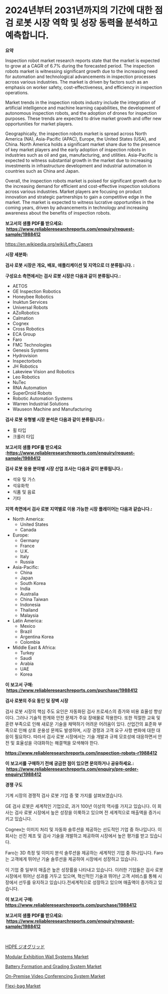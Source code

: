 <p><h1>2024년부터 2031년까지의 기간에 대한 점검 로봇 시장 역학 및 성장 동력을 분석하고 예측합니다.</h1></p><p><strong>요약</strong></p>
<p><p>Inspection robot market research reports state that the market is expected to grow at a CAGR of 6.7% during the forecasted period. The inspection robots market is witnessing significant growth due to the increasing need for automation and technological advancements in inspection processes across various industries. The market is driven by factors such as an emphasis on worker safety, cost-effectiveness, and efficiency in inspection operations.</p><p>Market trends in the inspection robots industry include the integration of artificial intelligence and machine learning capabilities, the development of autonomous inspection robots, and the adoption of drones for inspection purposes. These trends are expected to drive market growth and offer new opportunities for market players.</p><p>Geographically, the inspection robots market is spread across North America (NA), Asia-Pacific (APAC), Europe, the United States (USA), and China. North America holds a significant market share due to the presence of key market players and the early adoption of inspection robots in industries such as oil and gas, manufacturing, and utilities. Asia-Pacific is expected to witness substantial growth in the market due to increasing investments in infrastructure development and industrial automation in countries such as China and Japan.</p><p>Overall, the inspection robots market is poised for significant growth due to the increasing demand for efficient and cost-effective inspection solutions across various industries. Market players are focusing on product innovation and strategic partnerships to gain a competitive edge in the market. The market is expected to witness lucrative opportunities in the coming years, driven by advancements in technology and increasing awareness about the benefits of inspection robots.</p></p>
<p><strong>보고서의 샘플 PDF를 받으세요: &nbsp;<a href="https://www.reliableresearchreports.com/enquiry/request-sample/1988412">https://www.reliableresearchreports.com/enquiry/request-sample/1988412</a></strong></p>
<p><a href="https://en.wikipedia.org/wiki/Lefty_Capers">https://en.wikipedia.org/wiki/Lefty_Capers</a></p>
<p><strong>시장 세분화:</strong></p>
<p><strong> 검사 로봇 시장은 개요, 배포, 애플리케이션 및 지역으로 더 분류됩니다. :</strong></p>
<p><strong>구성요소 측면에서는 검사 로봇 시장은 다음과 같이 분류됩니다.:</strong></p>
<p><ul><li>AETOS</li><li>GE Inspection Robotics</li><li>Honeybee Robotics</li><li>Inuktun Services</li><li>Universal Robots</li><li>AZoRobotics</li><li>Calmation</li><li>Cognex</li><li>Cross Robotics</li><li>ECA Group</li><li>Faro</li><li>FMC Technologies</li><li>Genesis Systems</li><li>Hydrovision</li><li>Inspectorbots</li><li>JH Robotics</li><li>Lakeview Vision and Robotics</li><li>Leo Robotics</li><li>NuTec</li><li>RNA Automation</li><li>SuperDroid Robots</li><li>Robotic Automation Systems</li><li>Warren Industrial Solutions</li><li>Wauseon Machine and Manufacturing</li></ul></p>
<p><strong> 검사 로봇 유형별 시장 분석은 다음과 같이 분류됩니다.:</strong></p>
<p><ul><li>휠 타입</li><li>크롤러 타입</li></ul></p>
<p><strong>보고서의 샘플 PDF를 받으세요 :<a href="https://www.reliableresearchreports.com/enquiry/request-sample/1988412">https://www.reliableresearchreports.com/enquiry/request-sample/1988412</a></strong></p>
<p><strong> 검사 로봇 응용 분야별 시장 산업 조사는 다음과 같이 분류됩니다.:</strong></p>
<p><ul><li>석유 및 가스</li><li>석유화학</li><li>식품 및 음료</li><li>기타</li></ul></p>
<p><strong>지역 측면에서 검사 로봇 지역별로 이용 가능한 시장 플레이어는 다음과 같습니다.:</strong></p>
<p><ul>
    <li>
        North America:
        <ul>
            <li>United States</li>
            <li>Canada</li>
        </ul>
    </li>
    <li>
        Europe:
        <ul>
            <li>Germany</li>
            <li>France</li>
            <li>U.K.</li>
            <li>Italy</li>
            <li>Russia</li>
        </ul>
    </li>
    <li>
        Asia-Pacific:
        <ul>
            <li>China</li>
            <li>Japan</li>
            <li>South Korea</li>
            <li>India</li>
            <li>Australia</li>
            <li>China Taiwan</li>
            <li>Indonesia</li>
            <li>Thailand</li>
            <li>Malaysia</li>
        </ul>
    </li>
    <li>
        Latin America:
        <ul>
            <li>Mexico</li>
            <li>Brazil</li>
            <li>Argentina Korea</li>
            <li>Colombia</li>
        </ul>
    </li>
    <li>
        Middle East & Africa:
        <ul>
            <li>Turkey</li>
            <li>Saudi</li>
            <li>Arabia</li>
            <li>UAE</li>
            <li>Korea</li>
        </ul>
    </li>
    </ul></p>
<p><strong>이 보고서 구매: &nbsp;<a href="https://www.reliableresearchreports.com/purchase/1988412">https://www.reliableresearchreports.com/purchase/1988412</a></strong></p>
<p><strong>검사 로봇의 주요 동인 및 장벽 시장</strong></p>
<p><p>검사 로봇 시장의 핵심 주도 요인은 자동화된 검사 프로세스의 증가와 비용 효율성 향상이다. 그러나 기술적 한계와 안전 문제가 주요 장애물로 작용한다. 또한 적절한 교육 및 훈련 부족으로 인해 새로운 기술을 채택하기 어려운 어려움이 있다. 산업간의 표준화 부족으로 인해 상호 운용성 문제도 발생하며, 시장 경쟁과 고객 요구 사항 변화에 대한 대응이 필요하다. 따라서 검사 로봇 시장에서는 기술 개발과 규제 모호성에 대응하면서 안전 및 효율성을 극대화하는 해결책을 모색해야 한다.</p></p>
<p><strong><a href="https://www.reliableresearchreports.com/inspection-robots-r1988412">https://www.reliableresearchreports.com/inspection-robots-r1988412</a></strong></p>
<p><strong>이 보고서를 구매하기 전에 궁금한 점이 있으면 문의하거나 공유하세요.: &nbsp;<a href="https://www.reliableresearchreports.com/enquiry/pre-order-enquiry/1988412">https://www.reliableresearchreports.com/enquiry/pre-order-enquiry/1988412</a></strong></p>
<p><strong>경쟁 구도</strong></p>
<p><p>기계 시장의 경쟁적 검사 로봇 기업 중 몇 가지를 살펴보겠습니다. </p><p>GE 검사 로봇은 세계적인 기업으로, 과거 100년 이상의 역사를 가지고 있습니다. 이 회사는 검사 로봇 시장에서 높은 성장을 이룩하고 있으며 전 세계적으로 매출액을 증가시키고 있습니다. </p><p>Cognex는 이미지 처리 및 자동화 솔루션을 제공하는 선도적인 기업 중 하나입니다. 이 회사는 선진 제조 및 검사 기술을 개발하고 제공하여 시장에서 높은 평가를 받고 있습니다. </p><p>Faro는 3D 측정 및 이미지 분석 솔루션을 제공하는 세계적인 기업 중 하나입니다. Faro는 고객에게 뛰어난 기술 솔루션을 제공하여 시장에서 성장하고 있습니다. </p><p>이 기업 중 일부의 매출은 높은 성장률을 나타내고 있습니다. 이러한 기업들은 검사 로봇 시장에서 뛰어난 성과를 거두고 있으며, 혁신적인 기술과 뛰어난 고객 서비스를 통해 시장에서 선두를 유지하고 있습니다.전세계적으로 성장하고 있으며 매출액이 증가하고 있습니다.</p></p>
<p><strong>이 보고서 구매: &nbsp; <a href="https://www.reliableresearchreports.com/purchase/1988412">https://www.reliableresearchreports.com/purchase/1988412</a></strong></p>
<p><strong>보고서의 샘플 PDF를 받으세요: &nbsp;<a href="https://www.reliableresearchreports.com/enquiry/request-sample/1988412">https://www.reliableresearchreports.com/enquiry/request-sample/1988412</a></strong><strong></strong></p>
<p>&nbsp;</p>
<p><p><a href="https://github.com/RandallRunte2023/Market-Research-Report-List-2/blob/main/505280939982.md">HDPE ジオグリッド</a></p><p><a href="https://github.com/RoccoManning/Market-Research-Report-List-6/blob/main/modular-exhibition-wall-systems-market.md">Modular Exhibition Wall Systems Market</a></p><p><a href="https://www.linkedin.com/pulse/battery-formation-grading-system-market-research-report-includes-nvxxe">Battery Formation and Grading System Market</a></p><p><a href="https://www.linkedin.com/pulse/global-on-premise-video-conferencing-system-market-product-wbwpe">On-Premise Video Conferencing System Market</a></p><p><a href="https://medium.com/@fredyconn_73380/an-in-depth-analysis-of-the-global-flexi-bag-market-scope-and-its-rapid-growing-10-6-160f26a38c13">Flexi-bag Market</a></p></p>